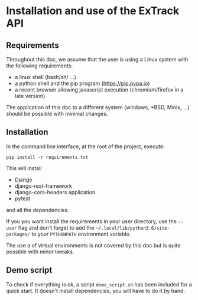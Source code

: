 # Installation and use of the ExTrack API
## Requirements

Throughout this doc, we assume that the user is using a Linux system 
with the following requirements:
 
* a linux shell (bash/sh/ ...)
* a python shell and the pip program (https://pip.pypa.io)
* a recent browser allowing javascript execution (chromium/firefox in a late version)

The application of this doc to a different system (windows, *BSD, Minix, ...) 
should be possible with minimal changes.  

## Installation
 
In the command line interface, at the root of the project, execute: 

```
pip install -r requirements.txt
```

This will install 

* Django
* django-rest-framework
* django-cors-headers application 
* pytest
 
and all the dependencies.

If you you want install the requirements in your user directory, 
use the `--user` flag and don't forget to add 
the `~/.local/lib/python3.6/site-packages/`
to your `PYTHONPATH` environment variable. 

The use a of virtual environments is not covered by this doc but is 
quite possible with minor tweaks.

## Demo script

To check if everything is ok, a script `demo_script.sh` has
been included for a quick start. It doesn't install dependencies,
you will have to do it by hand.